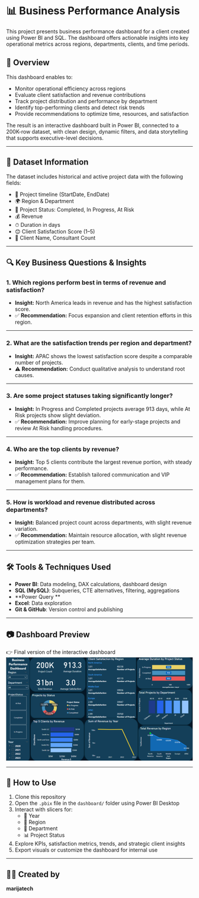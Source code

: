 <!-- SEO Keywords: power bi project, data analyst portfolio, business intelligence dashboard, sql data analysis, dax project, power bi dashboard, executive dashboard, performance analysis, data storytelling project, data visualization portfolio, data analysis portfolio -->

# 📊 Business Performance Analysis 

This project presents business performance dashboard for a client created using Power BI and SQL.
The dashboard offers actionable insights into key operational metrics across regions, departments, clients, and time periods.

## 📌 Overview

This dashboard enables to:
- Monitor operational efficiency across regions
- Evaluate client satisfaction and revenue contributions
- Track project distribution and performance by department
- Identify top-performing clients and detect risk trends
- Provide recommendations to optimize time, resources, and satisfaction

The result is an interactive dashboard built in Power BI, connected to a 200K-row dataset, with clean design, dynamic filters, and data storytelling that supports executive-level decisions.

---

## 📂 Dataset Information

The dataset includes historical and active project data with the following fields:

- 📅 Project timeline (StartDate, EndDate)
- 🌍 Region & Department
- 🧾 Project Status: Completed, In Progress, At Risk
- 💰 Revenue
- ⏱ Duration in days
- 😊 Client Satisfaction Score (1–5)
- 👥 Client Name, Consultant Count

---

## 🔍 Key Business Questions & Insights

### 1. **Which regions perform best in terms of revenue and satisfaction?**
- **Insight:** North America leads in revenue and has the highest satisfaction score.
- ✅ **Recommendation:** Focus expansion and client retention efforts in this region.

---

### 2. **What are the satisfaction trends per region and department?**
- **Insight:** APAC shows the lowest satisfaction score despite a comparable number of projects.
- ⚠️ **Recommendation:** Conduct qualitative analysis to understand root causes.

---

### 3. **Are some project statuses taking significantly longer?**
- **Insight:** In Progress and Completed projects average 913 days, while At Risk projects show slight deviation.
- ✅ **Recommendation:** Improve planning for early-stage projects and review At Risk handling procedures.

---

### 4. **Who are the top clients by revenue?**
- **Insight:** Top 5 clients contribute the largest revenue portion, with steady performance.
- ✅ **Recommendation:** Establish tailored communication and VIP management plans for them.

---

### 5. **How is workload and revenue distributed across departments?**
- **Insight:** Balanced project count across departments, with slight revenue variation.
- ✅ **Recommendation:** Maintain resource allocation, with slight revenue optimization strategies per team.

---

## 🛠 Tools & Techniques Used

- **Power BI**: Data modeling, DAX calculations, dashboard design
- **SQL (MySQL)**: Subqueries, CTE alternatives, filtering, aggregations
- **Power Query **
- **Excel**: Data exploration
- **Git & GitHub**: Version control and publishing

---

## 📷 Dashboard Preview

👉 Final version of the interactive dashboard
![Dashboard Preview](dashboard/dashboard-preview.png)



---

## 🚀 How to Use

1. Clone this repository
2. Open the `.pbix` file in the `dashboard/` folder using Power BI Desktop
3. Interact with slicers for:
   - 📅 Year
   - 📍 Region
   - 🏢 Department
   - 📊 Project Status
4. Explore KPIs, satisfaction metrics, trends, and strategic client insights
5. Export visuals or customize the dashboard for internal use

---

## 👩‍💻 Created by

**marijatech**  
